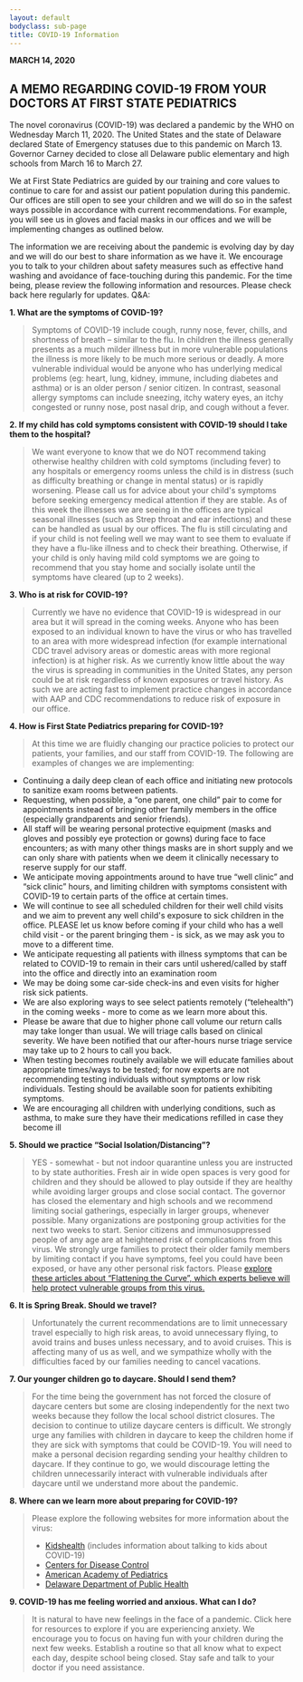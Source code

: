 ```yaml
---
layout: default
bodyclass: sub-page
title: COVID-19 Information
---
```

**MARCH 14, 2020**
## A MEMO REGARDING COVID-19 FROM YOUR DOCTORS AT FIRST STATE PEDIATRICS

The novel coronavirus (COVID-19) was declared a pandemic by the WHO on Wednesday March 11, 2020. The United States and the state of Delaware declared State of Emergency statuses due to this pandemic on March 13. Governor Carney decided to close all Delaware public elementary and high schools from March 16 to March 27.

We at First State Pediatrics are guided by our training and core values to continue to care for and assist our patient population during this pandemic. Our offices are still open to see your children and we will do so in the safest ways possible in accordance with current recommendations. For example, you will see us in gloves and facial masks in our offices and we will be implementing changes as outlined below.

The information we are receiving about the pandemic is evolving day by day and we will do our best to share information as we have it. We encourage you to talk to your children about safety measures such as effective hand washing and avoidance of face-touching during this pandemic. For the time being, please review the following information and resources. Please check back here regularly for updates.
Q&A:

**1. What are the symptoms of COVID-19?**
> Symptoms of COVID-19 include cough, runny nose, fever, chills, and shortness of breath – similar to the flu. In children the illness generally presents as a much milder illness but in more vulnerable populations the illness is more likely to be much more serious or deadly. A more vulnerable individual would be anyone who has underlying medical problems (eg: heart, lung, kidney, immune, including diabetes and asthma) or is an older person / senior citizen. In contrast, seasonal allergy symptoms can include sneezing, itchy watery eyes, an itchy congested or runny nose, post nasal drip, and cough without a fever.

**2. If my child has cold symptoms consistent with COVID-19 should I take them to the hospital?**
> We want everyone to know that we do NOT recommend taking otherwise healthy children with cold symptoms (including fever) to any hospitals or emergency rooms unless the child is in distress (such as difficulty breathing or change in mental status) or is rapidly worsening. Please call us for advice about your child's symptoms before seeking emergency medical attention if they are stable. As of this week the illnesses we are seeing in the offices are typical seasonal illnesses (such as Strep throat and ear infections) and these can be handled as usual by our offices. The flu is still circulating and if your child is not feeling well we may want to see them to evaluate if they have a flu-like illness and to check their breathing. Otherwise, if your child is only having mild cold symptoms we are going to recommend that you stay home and socially isolate until the symptoms have cleared (up to 2 weeks).

**3. Who is at risk for COVID-19?**
> Currently we have no evidence that COVID-19 is widespread in our area but it will spread in the coming weeks. Anyone who has been exposed to an individual known to have the virus or who has travelled to an area with more widespread infection (for example international CDC travel advisory areas or domestic areas with more regional infection) is at higher risk. As we currently know little about the way the virus is spreading in communities in the United States, any person could be at risk regardless of known exposures or travel history. As such we are acting fast to implement practice changes in accordance with AAP and CDC recommendations to reduce risk of exposure in our office.

**4. How is First State Pediatrics preparing for COVID-19?**
> At this time we are fluidly changing our practice policies to protect our patients, your families, and our staff from COVID-19. The following are examples of changes we are implementing:
- Continuing a daily deep clean of each office and initiating new protocols to sanitize exam rooms between patients.
- Requesting, when possible, a “one parent, one child” pair to come for appointments instead of bringing other family members in the office (especially grandparents and senior friends).
- All staff will be wearing personal protective equipment (masks and gloves and possibly eye protection or gowns) during face to face encounters; as with many other things masks are in short supply and we can only share with patients when we deem it clinically necessary to reserve supply for our staff.
- We anticipate moving appointments around to have true “well clinic” and “sick clinic” hours, and limiting children with symptoms consistent with COVID-19 to certain parts of the office at certain times.
- We will continue to see all scheduled children for their well child visits and we aim to prevent any well child's exposure to sick children in the office. PLEASE let us know before coming if your child who has a well child visit - or the parent bringing them - is sick, as we may ask you to move to a different time.
- We anticipate requesting all patients with illness symptoms that can be related to COVID-19 to remain in their cars until ushered/called by staff into the office and directly into an examination room
- We may be doing some car-side check-ins and even visits for higher risk sick patients.
- We are also exploring ways to see select patients remotely (“telehealth”) in the coming weeks - more to come as we learn more about this.
- Please be aware that due to higher phone call volume our return calls may take longer than usual. We will triage calls based on clinical severity. We have been notified that our after-hours nurse triage service may take up to 2 hours to call you back.
- When testing becomes routinely available we will educate families about appropriate times/ways to be tested; for now experts are not recommending testing individuals without symptoms or low risk individuals. Testing should be available soon for patients exhibiting symptoms.
- We are encouraging all children with underlying conditions, such as asthma, to make sure they have their medications refilled in case they become ill

**5. Should we practice “Social Isolation/Distancing”?**
> YES - somewhat - but not indoor quarantine unless you are instructed to by state authorities. Fresh air in wide open spaces is very good for children and they should be allowed to play outside if they are healthy while avoiding larger groups and close social contact. The governor has closed the elementary and high schools and we recommend limiting social gatherings, especially in larger groups, whenever possible. Many organizations are postponing group activities for the next two weeks to start. Senior citizens and immunosuppressed people of any age are at heightened risk of complications from this virus. We strongly urge families to protect their older family members by limiting contact if you have symptoms, feel you could have been exposed, or have any other personal risk factors. Please [explore these articles about “Flattening the Curve”, which experts believe will help protect vulnerable groups from this virus.](https://khn.org/morning-breakout/flattening-the-curve-and-social-distancing-understanding-the-drastic-measures-that-experts-keep-talking-about/)

**6. It is Spring Break. Should we travel?**
> Unfortunately the current recommendations are to limit unnecessary travel especially to high risk areas, to avoid unnecessary flying, to avoid trains and buses unless necessary, and to avoid cruises. This is affecting many of us as well, and we sympathize wholly with the difficulties faced by our families needing to cancel vacations.

**7. Our younger children go to daycare. Should I send them?**
> For the time being the government has not forced the closure of daycare centers but some are closing independently for the next two weeks because they follow the local school district closures. The decision to continue to utilize daycare centers is difficult. We strongly urge any families with children in daycare to keep the children home if they are sick with symptoms that could be COVID-19. You will need to make a personal decision regarding sending your healthy children to daycare. If they continue to go, we would discourage letting the children unnecessarily interact with vulnerable individuals after daycare until we understand more about the pandemic.

**8. Where can we learn more about preparing for COVID-19?**
> Please explore the following websites for more information about the virus:
>  - [Kidshealth](https://kidshealth.org/en/parents/?search=y&q=Coronavirus+%28COVID-19%29+&datasource=kidshealth&start=0&rows=10&section=parents_teens_kids&lang=english) (includes information about talking to kids about COVID-19)
>  - [Centers for Disease Control](https://www.cdc.gov/coronavirus/2019-ncov/index.html)
>  - [American Academy of Pediatrics](https://www.healthychildren.org/english/health-issues/conditions/chest-lungs/pages/2019-novel-coronavirus.aspx) 
>  - [Delaware Department of Public Health](https://dhss.delaware.gov/dhss/dph/epi/2019novelcoronavirus.html)

**9. COVID-19 has me feeling worried and anxious. What can I do?**
> It is natural to have new feelings in the face of a pandemic. Click here for resources to explore if you are experiencing anxiety.  We encourage you to focus on having fun with your children during the next few weeks. Establish a routine so that all know what to expect each day, despite school being closed.  Stay safe and talk to your doctor if you need assistance. 




